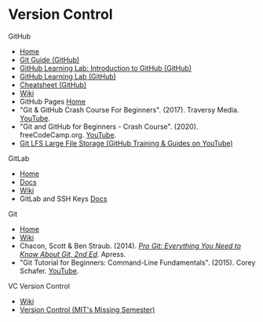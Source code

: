 # Version Control

GitHub<br>
- [Home](https://docs.github.com/en)
- [Git Guide (GitHub)](https://github.com/git-guides/)<br>
- [GitHub Learning Lab: Introduction to GitHub (GitHub)](https://lab.github.com/githubtraining/introduction-to-github)<br>
- [GitHub Learning Lab (GitHub)](https://lab.github.com)<br>
- [Cheatsheet (GitHub)](https://training.github.com/downloads/github-git-cheat-sheet/)<br>
- [Wiki](https://en.wikipedia.org/wiki/GitHub)<br>
- GitHub Pages [Home](https://pages.github.com)<br>
- "Git & GitHub Crash Course For Beginners". (2017). Traversy Media. [YouTube](https://www.youtube.com/watch?v=SWYqp7iY_Tc).<br>
- "Git and GitHub for Beginners - Crash Course". (2020). freeCodeCamp.org. [YouTube](https://www.youtube.com/watch?v=RGOj5yH7evk).<br>
- [Git LFS Large File Storage (GitHub Training & Guides on YouTube)](https://www.youtube.com/watch?v=uLR1RNqJ1Mw)<br>

GitLab<br>
- [Home](https://about.gitlab.com)<br>
- [Docs](https://docs.gitlab.com)<br>
- [Wiki](https://en.wikipedia.org/wiki/GitLab)<br>
- GitLab and SSH Keys [Docs](https://docs.gitlab.com/ee/ssh/README.html)<br>

Git<br>
- [Home](https://git-scm.com/doc)
- [Wiki](https://en.wikipedia.org/wiki/Git)<br>
- Chacon, Scott & Ben Straub. (2014). [_Pro Git: Everything You Need to Know About Git, 2nd Ed_](https://git-scm.com/book/en/v2). Apress.<br>
- "Git Tutorial for Beginners: Command-Line Fundamentals". (2015). Corey Schafer. [YouTube](https://www.youtube.com/watch?v=HVsySz-h9r4).<br>

VC Version Control<br>
- [Wiki](https://en.wikipedia.org/wiki/Version_control)<br>
- [Version Control (MIT's Missing Semester)](https://missing.csail.mit.edu/2020/version-control/)<br>
